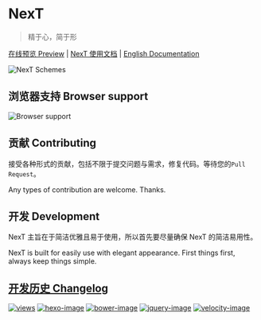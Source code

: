 # NexT

> 精于心，简于形

<a href="http://notes.iissnan.com" target="_blank">在线预览 Preview</a> | <a href="http://theme-next.iissnan.com" target="_blank">NexT 使用文档</a> |  [English Documentation](README.en.md)


![NexT Schemes](http://iissnan.com/nexus/next/next-schemes.jpg)


## 浏览器支持 Browser support

![Browser support](http://iissnan.com/nexus/next/browser-support.png)


## 贡献 Contributing

接受各种形式的贡献，包括不限于提交问题与需求，修复代码。等待您的`Pull Request`。

Any types of contribution are welcome. Thanks.

## 开发 Development

NexT 主旨在于简洁优雅且易于使用，所以首先要尽量确保 NexT 的简洁易用性。

NexT is built for easily use with elegant appearance. First things first, always keep things simple.

## [开发历史 Changelog](https://github.com/iissnan/hexo-theme-next/wiki/Changelog)

[![views](https://sourcegraph.com/api/repos/github.com/iissnan/hexo-theme-next/.counters/views.svg)](https://sourcegraph.com/github.com/iissnan/hexo-theme-next)
[![hexo-image]][hexo-url]
[![bower-image]][bower-url]
[![jquery-image]][jquery-url]
[![velocity-image]][velocity-url]

[hexo-image]: http://img.shields.io/badge/Hexo-2.4+-2BAF2B.svg?style=flat-square
[hexo-url]: http://hexo.io
[bower-image]: http://img.shields.io/badge/Bower-*-2BAF2B.svg?style=flat-square
[bower-url]: http://bower.io
[jquery-image]: https://img.shields.io/badge/jquery-2.1-2BAF2B.svg?style=flat-square
[jquery-url]: http://jquery.com/
[velocity-image]: https://img.shields.io/badge/Velocity-1.2-2BAF2B.svg?style=flat-square
[velocity-url]: http://julian.com/research/velocity/

